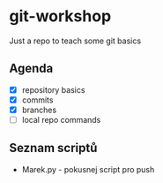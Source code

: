 # git-workshop
Just a repo to teach some git basics

## Agenda
- [x] repository basics
- [x] commits
- [x] branches
- [ ] local repo commands

## Seznam scriptů
- Marek.py - pokusnej script pro push

